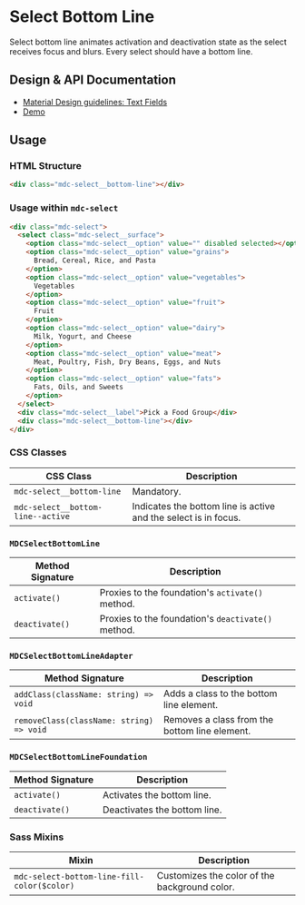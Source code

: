 <!--docs:
title: "Select Bottom Line"
layout: detail
section: components
iconId: menu
path: /catalog/input-controls/select-menus/bottom-line/
-->

# Select Bottom Line

<!--<div class="article__asset">
  <a class="article__asset-link"
     href="https://material-components-web.appspot.com/select.html">
    <img src="{{ site.rootpath }}/images/mdc_web_screenshots/selects.png" width="376" alt="Select screenshot">
  </a>
</div>-->

Select bottom line animates activation and deactivation state as the select receives focus and blurs. Every select should have a bottom line.

## Design & API Documentation

<ul class="icon-list">
  <li class="icon-list-item icon-list-item--spec">
    <a href="https://material.io/guidelines/components/text-fields.html">Material Design guidelines: Text Fields</a>
  </li>
  <li class="icon-list-item icon-list-item--link">
    <a href="https://material-components-web.appspot.com/select.html">Demo</a>
  </li>
</ul>

## Usage

### HTML Structure

```html
<div class="mdc-select__bottom-line"></div>
```

### Usage within `mdc-select`

```html
<div class="mdc-select">
  <select class="mdc-select__surface">
    <option class="mdc-select__option" value="" disabled selected></option>
    <option class="mdc-select__option" value="grains">
      Bread, Cereal, Rice, and Pasta
    </option>
    <option class="mdc-select__option" value="vegetables">
      Vegetables
    </option>
    <option class="mdc-select__option" value="fruit">
      Fruit
    </option>
    <option class="mdc-select__option" value="dairy">
      Milk, Yogurt, and Cheese
    </option>
    <option class="mdc-select__option" value="meat">
      Meat, Poultry, Fish, Dry Beans, Eggs, and Nuts
    </option>
    <option class="mdc-select__option" value="fats">
      Fats, Oils, and Sweets
    </option>
  </select>
  <div class="mdc-select__label">Pick a Food Group</div>
  <div class="mdc-select__bottom-line"></div>
</div>
```

### CSS Classes

CSS Class | Description
--- | ---
`mdc-select__bottom-line` | Mandatory.
`mdc-select__bottom-line--active` | Indicates the bottom line is active and the select is in focus.

### `MDCSelectBottomLine`

Method Signature | Description
--- | ---
`activate()` | Proxies to the foundation's `activate()` method.
`deactivate()` | Proxies to the foundation's `deactivate()` method.

### `MDCSelectBottomLineAdapter`

Method Signature | Description
--- | ---
`addClass(className: string) => void` | Adds a class to the bottom line element.
`removeClass(className: string) => void` | Removes a class from the bottom line element.

### `MDCSelectBottomLineFoundation`

Method Signature | Description
--- | ---
`activate()` | Activates the bottom line.
`deactivate()` | Deactivates the bottom line.

### Sass Mixins

Mixin | Description
--- | ---
`mdc-select-bottom-line-fill-color($color)` | Customizes the color of the background color.
